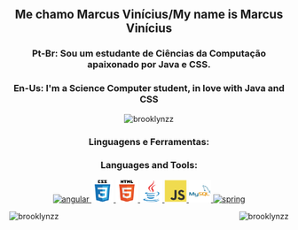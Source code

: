 <h2 align="center">Me chamo Marcus Vinícius/My name is Marcus Vinícius</h2>
<h3 align="center">Pt-Br: Sou um estudante de Ciências da Computação apaixonado por Java e CSS.</h3>
<h3 align="center">En-Us: I'm a Science Computer student, in love with Java and CSS</h3>

<p align="center"> <img src="https://komarev.com/ghpvc/?username=brooklynzz&label=Visitas&color=000000&style=flat-square" alt="brooklynzz" /> </p>

<h3 align="center">Linguagens e Ferramentas:</h3>
<h3 align="center">Languages and Tools:</h3>
<p align="center"> <a href="https://angular.io" target="_blank" rel="noreferrer"> <img src="https://angular.io/assets/images/logos/angular/angular.svg" alt="angular" width="40" height="40"/> </a> <a href="https://www.w3schools.com/css/" target="_blank" rel="noreferrer"> <img src="https://raw.githubusercontent.com/devicons/devicon/master/icons/css3/css3-original-wordmark.svg" alt="css3" width="40" height="40"/> </a> <a href="https://www.w3.org/html/" target="_blank" rel="noreferrer"> <img src="https://raw.githubusercontent.com/devicons/devicon/master/icons/html5/html5-original-wordmark.svg" alt="html5" width="40" height="40"/> </a> <a href="https://www.java.com" target="_blank" rel="noreferrer"> <img src="https://raw.githubusercontent.com/devicons/devicon/master/icons/java/java-original.svg" alt="java" width="40" height="40"/> </a> <a href="https://developer.mozilla.org/en-US/docs/Web/JavaScript" target="_blank" rel="noreferrer"> <img src="https://raw.githubusercontent.com/devicons/devicon/master/icons/javascript/javascript-original.svg" alt="javascript" width="40" height="40"/> </a> <a href="https://www.mysql.com/" target="_blank" rel="noreferrer"> <img src="https://raw.githubusercontent.com/devicons/devicon/master/icons/mysql/mysql-original-wordmark.svg" alt="mysql" width="40" height="40"/> </a> <a href="https://spring.io/" target="_blank" rel="noreferrer"> <img src="https://www.vectorlogo.zone/logos/springio/springio-icon.svg" alt="spring" width="40" height="40"/> </a> </p>

<p><img align="left" src="https://github-readme-stats.vercel.app/api/top-langs?username=brooklynzz&show_icons=true&theme=tokyonight&locale=en&layout=compact" alt="brooklynzz" /></p>

<p>&nbsp;<img align="right" src="https://github-readme-stats.vercel.app/api?username=brooklynzz&show_icons=true&theme=tokyonight&locale=en" alt="brooklynzz" /></p>
